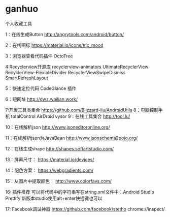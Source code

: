 # ganhuo
个人收藏工具

1：在线生成Button
 http://angrytools.com/android/button/

2：在线图标
 https://material.io/icons/#ic_mood 

3：浏览器查看代码插件
 OctoTree
 
4:Recyclerview开源库
  recyclerview-animators
  UltimateRecyclerView
  RecyclerView-FlexibleDivider
  RecyclerViewSwipeDismiss
  SmartRefreshLayout

5：快速定位代码
  CodeGlance 插件  
  
6：短网址
  http://dwz.wailian.work/

7:开发工具类集合
  https://github.com/Blizzard-liu/AndroidUtils 
8：电脑控制手机
 totalControl 
 AirDroid 
 vysor
9：在线工具集合
 http://tool.lu/

10：在线解析json 
 http://www.jsoneditoronline.org/
 
11：在线解析json为JavaBean
 http://www.jsonschema2pojo.org/
 
12：在线生成shape
 http://shapes.softartstudio.com/

13：屏幕尺寸：
https://material.io/devices/

14：配色方案：
https://webgradients.com/

15：从图片中提取颜色：
http://www.colorfavs.com/

16: 插件推荐
 可以将代码中的字符串写在string.xml文件中：Android Studio Prettify
 新版本studio使用alt+enter快捷键也可以
 
17: Facebook调试神器
 https://github.com/facebook/stetho
 chrome://inspect/
